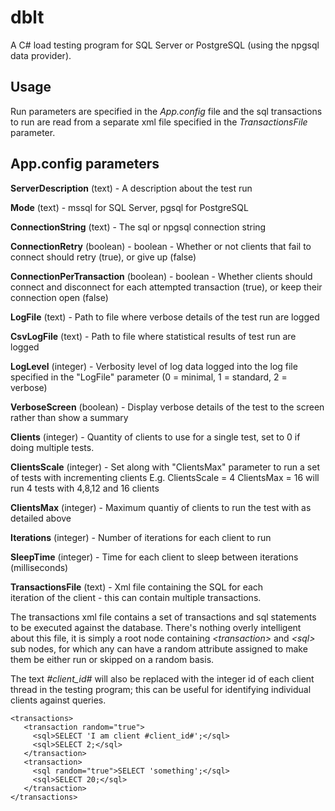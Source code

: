 dblt
====

A C# load testing program for SQL Server or PostgreSQL (using the npgsql data provider).

Usage
-----

Run parameters are specified in the *App.config* file and the sql transactions
to run are read from a separate xml file specified in the *TransactionsFile*
parameter.

App.config parameters
---------------------

**ServerDescription** (text) 		 - A description about the test run

**Mode** (text)		 		 - mssql for SQL Server, pgsql for PostgreSQL 

**ConnectionString** (text)		 - The sql or npgsql connection string

**ConnectionRetry** (boolean)		 - boolean - Whether or not clients that
					   fail to connect should retry (true), 
					   or give up (false)
					   
**ConnectionPerTransaction** (boolean)	 - boolean - Whether clients should 
					   connect and disconnect for each 
					   attempted transaction (true), or keep
					   their connection open (false)
					   
**LogFile** (text)			 - Path to file where verbose details 
					   of the test run are logged
					   
**CsvLogFile** (text)			 - Path to file where statistical results
					   of test run are logged
					   
**LogLevel** (integer)			 - Verbosity level of log data logged into
					   the log file specified in the "LogFile" 
					   parameter 
					   (0 = minimal, 1 = standard, 2 = verbose)
					   
**VerboseScreen** (boolean)		 - Display verbose details of the test 
					   to the screen rather than show a summary
					   
**Clients** (integer)			 - Quantity of clients to use for a single
					   test, set to 0 if doing multiple tests.
					   
**ClientsScale** (integer)		 - Set along with "ClientsMax" parameter 
					   to run a set of tests with incrementing
					   clients
					   E.g. ClientsScale = 4 ClientsMax = 16
					   will run 4 tests with 4,8,12 and 16 clients
					   
**ClientsMax** (integer) 		- Maximum quantiy of clients to run the test 
					  with as detailed above
					  
**Iterations** (integer)		- Number of iterations for each client 
					  to run
					  
**SleepTime** (integer)			- Time for each client to sleep between 
					  iterations (milliseconds)
					  
**TransactionsFile** (text)		- Xml file containing the SQL for each  
					  iteration of the client - this can contain
					  multiple transactions.

The transactions xml file contains a set of transactions and sql statements to 
be executed against the database.  There's nothing overly intelligent about this
file, it is simply a <transactions> root node containing *\<transaction>* and *\<sql>* 
sub nodes, for which any can have a random attribute assigned to make them be 
either run or skipped on a random basis. 

The text *#client_id#* will also be replaced with the integer id of each client 
thread in the testing program; this can be useful for identifying individual
clients against queries.
 
    <transactions>
       <transaction random="true">
         <sql>SELECT 'I am client #client_id#';</sql>
         <sql>SELECT 2;</sql>
       </transaction>
       <transaction>
         <sql random="true">SELECT 'something';</sql>
         <sql>SELECT 20;</sql>
       </transaction>
    </transactions>

